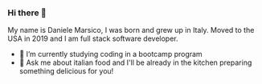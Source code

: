 ### Hi there 👋

<!--
**danymarsico/danymarsico** is a ✨ _special_ ✨ repository because its `README.md` (this file) appears on your GitHub profile.

Here are some ideas to get you started:

- 🔭 I’m currently working on ...
- 🌱 I’m currently learning ...
- 👯 I’m looking to collaborate on ...
- 🤔 I’m looking for help with ...
- 💬 Ask me about ...
- 📫 How to reach me: ...
- 😄 Pronouns: ...
- ⚡ Fun fact: ...
-->
My name is Daniele Marsico, I was born and grew up in Italy. Moved to the USA in 2019 and I am full stack software developer.

- 🌱 I’m currently studying coding in a bootcamp program
- 💬 Ask me about italian food and I'll be already in the kitchen preparing something delicious for you!

